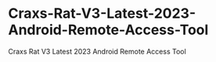 # Craxs-Rat-V3-Latest-2023-Android-Remote-Access-Tool
Craxs Rat V3 Latest 2023 Android Remote Access Tool
